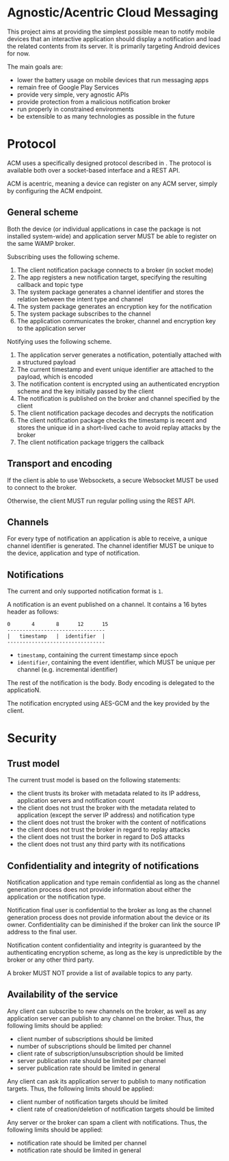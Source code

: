 Agnostic/Acentric Cloud Messaging
=================================

This project aims at providing the simplest possible mean to notify mobile
devices that an interactive application should display a notification and
load the related contents from its server. It is primarily targeting
Android devices for now.

The main goals are:
 - lower the battery usage on mobile devices that run messaging apps
 - remain free of Google Play Services
 - provide very simple, very agnostic APIs
 - provide protection from a malicious notification broker
 - run properly in constrained environments
 - be extensible to as many technologies as possible in the future

Protocol
========

ACM uses a specifically designed protocol described in [](PROTOCOL.md).
The protocol is available both over a socket-based interface and a REST
API.

ACM is acentric, meaning a device can register on any ACM server, simply
by configuring the ACM endpoint. 

General scheme
--------------

Both the device (or individual applications in case the package is not
installed system-wide) and application server MUST be able to register
on the same WAMP broker.

Subscribing uses the following scheme.

1. The client notification package connects to a broker (in socket mode)
2. The app registers a new notification target, specifying the resulting
   callback and topic type
3. The system package generates a channel identifier and stores the relation
   between the intent type and channel
4. The system package generates an encryption key for the notification
5. The system package subscribes to the channel
6. The application communicates the broker, channel and encryption key to the
   application server

Notifying uses the following scheme.

1. The application server generates a notification, potentially
   attached with a structured payload
2. The current timestamp and event unique identifier are attached
   to the payload, which is encoded
3. The notification content is encrypted using an authenticated
   encryption scheme and the key initially passed by the client
4. The notification is published on the broker and channel specified by the
   client
5. The client notification package decodes and decrypts the notification
6. The client notification package checks the timestamp is recent and stores
   the unique id in a short-lived cache to avoid replay attacks by the
   broker
7. The client notification package triggers the callback

Transport and encoding
----------------------

If the client is able to use Websockets, a secure Websocket MUST be used
to connect to the broker.

Otherwise, the client MUST run regular polling using the REST API.

Channels
--------

For every type of notification an application is able to receive, a unique
channel identifier is generated. The channel identifier MUST be unique to
the device, application and type of notification.

Notifications
-------------

The current and only supported notification format is `1`.

A notification is an event published on a channel. It contains a 16 bytes
header as follows:

    0       4       8      12      15
    --------------------------------
    |   timestamp   |  identifier  |
    --------------------------------

 - `timestamp`, containing the current timestamp since epoch
 - `identifier`, containing the event identifier, which MUST be unique
   per channel (e.g. incremental identifier)

The rest of the notification is the body. Body encoding is delegated to the
applicatioN.

The notification encrypted using AES-GCM and the key provided by the client.

Security
========

Trust model
-----------

The current trust model is based on the following statements:
 - the client trusts its broker with metadata related to its IP
   address, application servers and notification count
 - the client does not trust the broker with the metadata related
   to application (except the server IP address) and notification type
 - the client does not trust the broker with the content of notifications
 - the client does not trust the broker in regard to replay attacks
 - the client does not trust the borker in regard to DoS attacks
 - the client does not trust any third party with its notifications

Confidentiality and integrity of notifications
----------------------------------------------

Notification application and type remain confidential as long as
the channel generation process does not provide information about
either the application or the notification type.

Notification final user is confidential to the broker as long as the
channel generation process does not provide information about the device
or its owner. Confidentiality can be diminished if the broker can link the
source IP address to the final user.

Notification content confidentiality and integrity is guaranteed by the
authenticating encryption scheme, as long as the key is unpredictible by
the broker or any other third party.

A broker MUST NOT provide a list of available topics to any party.

Availability of the service
---------------------------

Any client can subscribe to new channels on the broker, as well as any
application server can publish to any channel on the broker. Thus, the
following limits should be applied:

 - client number of subscriptions should be limited
 - number of subscriptions should be limited per channel
 - client rate of subscription/unsubscription should be limited
 - server publication rate should be limited per channel
 - server publication rate should be limited in general

Any client can ask its application server to publish to many notification
targets. Thus, the following limits should be applied:

 - client number of notification targets should be limited
 - client rate of creation/deletion of notification targets should be limited

Any server or the broker can spam a client with notifications. Thus, the
following limits should be applied:

 - notification rate should be limited per channel
 - notification rate should be limited in general

